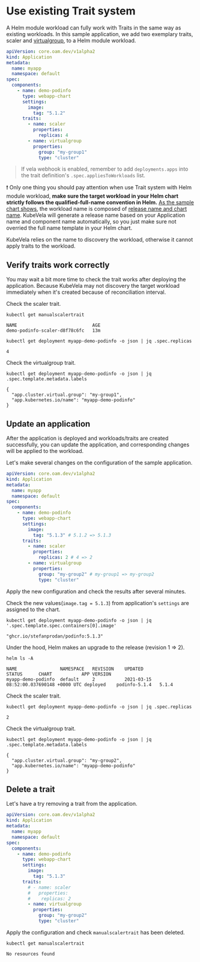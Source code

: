 # Use existing Trait system

A Helm module workload can fully work with Traits in the same way as existing workloads. 
In this sample application, we add two exemplary traits, scaler and [virtualgroup](https://github.com/oam-dev/kubevela/blob/master/docs/examples/helm-module/virtual-group-td.yaml), to a Helm module workload.

```yaml
apiVersion: core.oam.dev/v1alpha2
kind: Application
metadata:
  name: myapp
  namespace: default
spec:
  components:
    - name: demo-podinfo 
      type: webapp-chart 
      settings: 
        image:
          tag: "5.1.2"
      traits:
        - name: scaler
          properties:
            replicas: 4
        - name: virtualgroup
          properties:
            group: "my-group1"
            type: "cluster"
```
> If vela webhook is enabled, remember to add `deployments.apps` into the trait definition's `.spec.appliesToWorkloads` list.

:exclamation: Only one thing you should pay attention when use Trait system with Helm module workload, **make sure the target workload in your Helm chart strictly follows the qualified-full-name convention in Helm.**
[As the sample chart shows](https://github.com/captainroy-hy/podinfo/blob/c2b9603036f1f033ec2534ca0edee8eff8f5b335/charts/podinfo/templates/deployment.yaml#L4), the workload name is composed of [release name and chart name](https://github.com/captainroy-hy/podinfo/blob/c2b9603036f1f033ec2534ca0edee8eff8f5b335/charts/podinfo/templates/_helpers.tpl#L13). 
KubeVela will generate a release name based on your Application name and component name automatically, so you just make sure not overried the full name template in your Helm chart. 

KubeVela relies on the name to discovery the workload, otherwise it cannot apply traits to the workload.

## Verify traits work correctly

You may wait a bit more time to check the trait works after deploying the application. 
Because KubeVela may not discovery the target workload immediately when it's created because of reconciliation interval.

Check the scaler trait.
```shell
kubectl get manualscalertrait

NAME                            AGE
demo-podinfo-scaler-d8f78c6fc   13m
```
```shell
kubectl get deployment myapp-demo-podinfo -o json | jq .spec.replicas

4
```

Check the virtualgroup trait.
```shell
kubectl get deployment myapp-demo-podinfo -o json | jq .spec.template.metadata.labels

{
  "app.cluster.virtual.group": "my-group1",
  "app.kubernetes.io/name": "myapp-demo-podinfo"
}
```

## Update an application

After the application is deployed and workloads/traits are created successfully,
you can update the application, and corresponding changes will be applied to the
workload.

Let's make several changes on the configuration of the sample application.

```yaml
apiVersion: core.oam.dev/v1alpha2
kind: Application
metadata:
  name: myapp
  namespace: default
spec:
  components:
    - name: demo-podinfo 
      type: webapp-chart 
      settings: 
        image:
          tag: "5.1.3" # 5.1.2 => 5.1.3 
      traits:
        - name: scaler
          properties:
            replicas: 2 # 4 => 2
        - name: virtualgroup
          properties:
            group: "my-group2" # my-group1 => my-group2
            type: "cluster"
```

Apply the new configuration and check the results after several minutes.

Check the new values(`image.tag = 5.1.3`) from application's `settings` are assigned to the chart.
```shell
kubectl get deployment myapp-demo-podinfo -o json | jq '.spec.template.spec.containers[0].image'

"ghcr.io/stefanprodan/podinfo:5.1.3"
```
Under the hood, Helm makes an upgrade to the release (revision 1 => 2).
```shell
helm ls -A

NAME              	NAMESPACE	REVISION	UPDATED                                	STATUS  	CHART        	APP VERSION
myapp-demo-podinfo	default  	2       	2021-03-15 08:52:00.037690148 +0000 UTC	deployed	podinfo-5.1.4	5.1.4
```

Check the scaler trait.
```shell
kubectl get deployment myapp-demo-podinfo -o json | jq .spec.replicas

2
```

Check the virtualgroup trait.
```shell
kubectl get deployment myapp-demo-podinfo -o json | jq .spec.template.metadata.labels

{
  "app.cluster.virtual.group": "my-group2",
  "app.kubernetes.io/name": "myapp-demo-podinfo"
}
```

## Delete a trait

Let's have a try removing a trait from the application.

```yaml
apiVersion: core.oam.dev/v1alpha2
kind: Application
metadata:
  name: myapp
  namespace: default
spec:
  components:
    - name: demo-podinfo 
      type: webapp-chart 
      settings: 
        image:
          tag: "5.1.3"
      traits:
        # - name: scaler
        #   properties:
        #    replicas: 2 
        - name: virtualgroup
          properties:
            group: "my-group2"
            type: "cluster"
```

Apply the configuration and check `manualscalertrait` has been deleted.
```shell
kubectl get manualscalertrait

No resources found
```

